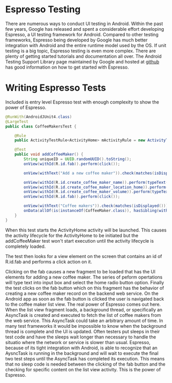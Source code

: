 # Espresso Testing
There are numerous ways to conduct UI testing in Android. Within the past few
years, Google has released and spent a considerable effort developing Espresso,
a UI testing framework for Android. Compared to other testing frameworks,
Espresso being developed by Google has much better integration with Android
and the entire runtime model used by the OS. If unit testing is a big topic,
Espresso testing is even more complex. There are plenty of getting started
tutorials and documentation all over. The Android Testing Support Library page
maintained by Google and hosted at [github](https://google.github.io/android-testing-support-library/docs/espresso/setup/)
has good information on how to get started with Espresso.

# Writing Espresso Tests
Included is entry level Espresso test with enough complexity to show the power
of Espresso.

```java
@RunWith(AndroidJUnit4.class)
@LargeTest
public class CoffeeMakersTest {

    @Rule
    public ActivityTestRule<ActivityHome> mActivityRule = new ActivityTestRule(ActivityHome.class);

    @Test
    public void addCoffeeMaker() {
        String uniqueID = UUID.randomUUID().toString();
        onView(withId(R.id.fab)).perform(click());

        onView(withText("Add a new coffee maker")).check(matches(isDisplayed()));

        onView(withId(R.id.create_coffee_maker_name)).perform(typeText(uniqueID));
        onView(withId(R.id.create_coffee_maker_location_home)).perform(click());
        onView(withId(R.id.create_coffee_maker_volume)).perform(typeText("12"));
        onView(withId(R.id.fab)).perform(click());

        onView(withText("Coffee makers")).check(matches(isDisplayed()));
        onData(allOf(is(instanceOf(CoffeeMaker.class)), hasSibling(withText(uniqueID))));
    }
}
```
When this test starts the ActivityHome activity will be launched. This causes
the activity lifecycle for the ActivityHome to be initiated but the
addCoffeeMaker test won't start execution until the activity lifecycle is
completely loaded.

The test then looks for a view element on the screen that contains an id of
R.id.fab and performs a click action on it.

Clicking on the fab causes a new fragment to be loaded that has the UI
elements for adding a new coffee maker. The series of peform opertations will
type text into input box and select the home radio button option. Finally the
test clicks on the fab button which on this fragment has the behavior of
creating a new coffee maker record on the backend web service. On the Android
app as soon as the fab button is clicked the user is navigated back to the
coffee maker list view. The real power of Espresso comes out here. When the
list view fragment loads, a background thread, or specifically an AsyncTask
is created and executed to fetch the list of coffee makers from the web
service. This AsyncTask could take an arbitrary amount of time. In many test
frameworks it would be impossible to know when the background thread is
complete and the UI is updated. Often testers put sleeps in their test code
and have the sleeps wait longer than necessary to handle the situatio where the
network or service is slower than usual. Espresso, because of its tight
integration with Android, is able to recognize that an AysncTask is running
in the background and will wait to execute the final two test steps until the
AsyncTask has completed its execution. This means that no sleep code is needed
between the clicking of the fab button and the checking for specific content
on the list view activity. This is the power of Espresso.